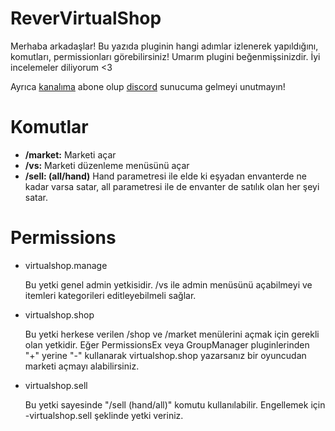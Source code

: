 # ReverVirtualShop

Merhaba arkadaşlar! Bu yazıda pluginin hangi adımlar izlenerek yapıldığını, komutları, permissionları görebilirsiniz! Umarım plugini beğenmişsinizdir. İyi incelemeler diliyorum <3

Ayrıca <a target="_blank" href="https://www.youtube.com/c/pikod">kanalıma</a> abone olup <a target="_blank" href="https://bit.ly/DCPikod">discord</a> sunucuma gelmeyi unutmayın!

# Komutlar

<ul>
  <li><b>/market:</b> Marketi açar</li>
  <li><b>/vs:</b> Marketi düzenleme menüsünü açar</li>
  <li><b>/sell: (all/hand)</b> Hand parametresi ile elde ki eşyadan envanterde ne kadar varsa satar, all parametresi ile de envanter de satılık olan her şeyi satar.</li>
</ul>

# Permissions

<ul>
  <li>virtualshop.manage <p>Bu yetki genel admin yetkisidir. /vs ile admin menüsünü açabilmeyi ve itemleri kategorileri editleyebilmeli sağlar.</p></li>
  <li>virtualshop.shop <p>Bu yetki herkese verilen /shop ve /market menülerini açmak için gerekli olan yetkidir. Eğer PermissionsEx veya GroupManager pluginlerinden "+" yerine "-" kullanarak virtualshop.shop yazarsanız bir oyuncudan marketi açmayı alabilirsiniz.</p></li>
  <li>virtualshop.sell <p>Bu yetki sayesinde "/sell (hand/all)" komutu kullanılabilir. Engellemek için -virtualshop.sell şeklinde yetki veriniz.</p></li>
</ul>
